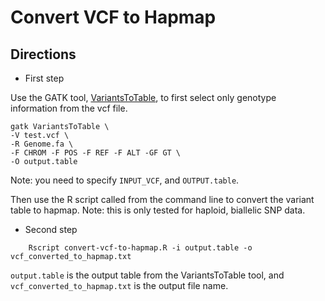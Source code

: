 # Convert VCF to Hapmap

## Directions
- First step

Use the GATK tool, [VariantsToTable](https://software.broadinstitute.org/gatk/documentation/tooldocs/current/org_broadinstitute_hellbender_tools_walkers_variantutils_VariantsToTable.php), to first select only genotype information from the vcf file.
```
gatk VariantsToTable \
-V test.vcf \
-R Genome.fa \
-F CHROM -F POS -F REF -F ALT -GF GT \
-O output.table   
```
Note: you need to specify `INPUT_VCF`, and `OUTPUT.table`.

Then use the R script called from the command line to convert the variant table to hapmap. 
Note: this is only tested for haploid, biallelic SNP data.

- Second step

```
 	Rscript convert-vcf-to-hapmap.R -i output.table -o vcf_converted_to_hapmap.txt
```
`output.table` is the output table from the VariantsToTable tool, and `vcf_converted_to_hapmap.txt` is the output file name.

